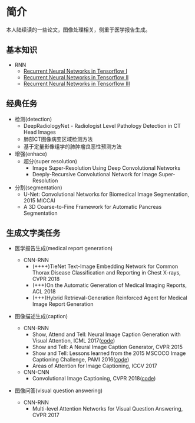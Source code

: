 # 简介
本人陆续读的一些论文，图像处理相关，侧重于医学报告生成。

## 基本知识
* RNN
	* [Recurrent Neural Networks in Tensorflow I](https://r2rt.com/recurrent-neural-networks-in-tensorflow-i.html)
	* [Recurrent Neural Networks in Tensorflow II](https://r2rt.com/recurrent-neural-networks-in-tensorflow-ii.html)
	* [Recurrent Neural Networks in Tensorflow III](https://r2rt.com/recurrent-neural-networks-in-tensorflow-iii-variable-length-sequences.html)

## 经典任务
* 检测(detection)
	* DeepRadiologyNet - Radiologist Level Pathology Detection in CT Head Images
	* 肺部CT图像病变区域检测方法
	* 基于定量影像组学的肺肿瘤良恶性预测方法
* 增强(enhace)
	* 超分(super resolution)
		* Image Super-Resolution Using Deep Convolutional Networks
		* Deeply-Recursive Convolutional Network for Image Super-Resolution
* 分割(segmentation)
	* U-Net: Convolutional Networks for Biomedical Image Segmentation, 2015 MICCAI
	* A 3D Coarse-to-Fine Framework for Automatic Pancreas Segmentation

## 生成文字类任务
* 医学报告生成(medical report generation)
	* CNN-RNN
		* (++++)TieNet Text-Image Embedding Network for Common Thorax Disease Classification and Reporting in Chest X-rays, CVPR 2018
		* (+++)On the Automatic Generation of Medical Imaging Reports, ACL 2018
		* (+++)Hybrid Retrieval-Generation Reinforced Agent for Medical Image Report Generation

* 图像描述生成(caption)
	* CNN-RNN
		* Show, Attend and Tell: Neural Image Caption Generation with Visual Attention, ICML 2017([code](https://github.com/kelvinxu/arctic-captions))
		* Show and Tell: A Neural Image Caption Generator, CVPR 2015
		* Show and Tell: Lessons learned from the 2015 MSCOCO Image Captioning Challenge, PAMI 2016([code](https://github.com/tensorflow/models/tree/master/research/im2txt))
		* Areas of Attention for Image Captioning, ICCV 2017
	* CNN-CNN
		* Convolutional Image Captioning, CVPR 2018([code](https://github.com/aditya12agd5/convcap))

* 图像问答(visual question answering)
	* CNN-RNN
		* Multi-level Attention Networks for Visual Question Answering, CVPR 2017 

